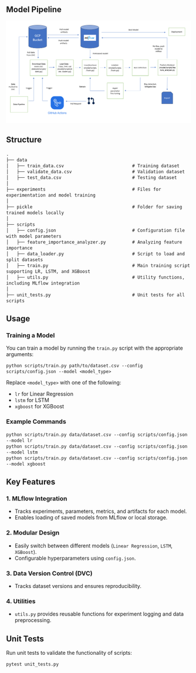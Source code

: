 ## Model Pipeline
![Alt text](docs/model_pipeline.png)

## Structure

```
.
├── data
│   ├── train_data.csv                          # Training dataset
│   ├── validate_data.csv                       # Validation dataset
│   ├── test_data.csv                           # Testing dataset
│
├── experiments                                 # Files for experimentation and model training
│
├── pickle                                      # Folder for saving trained models locally
│
├── scripts
│   ├── config.json                             # Configuration file with model parameters
│   ├── feature_importance_analyzer.py          # Analyzing feature importance
│   ├── data_loader.py                          # Script to load and split datasets
│   ├── train.py                                # Main training script supporting LR, LSTM, and XGBoost
│   ├── utils.py                                # Utility functions, including MLflow integration
│
├── unit_tests.py                               # Unit tests for all scripts

```

## Usage

### Training a Model
You can train a model by running the `train.py` script with the appropriate arguments:

```
python scripts/train.py path/to/dataset.csv --config scripts/config.json --model <model_type>
```

Replace `<model_type>` with one of the following:
- `lr` for Linear Regression
- `lstm` for LSTM
- `xgboost` for XGBoost

### Example Commands

```
python scripts/train.py data/dataset.csv --config scripts/config.json --model lr
python scripts/train.py data/dataset.csv --config scripts/config.json --model lstm
python scripts/train.py data/dataset.csv --config scripts/config.json --model xgboost
```

## Key Features

### 1. MLflow Integration
- Tracks experiments, parameters, metrics, and artifacts for each model.
- Enables loading of saved models from MLflow or local storage.

### 2. Modular Design
- Easily switch between different models (`Linear Regression`, `LSTM`, `XGBoost`).
- Configurable hyperparameters using `config.json`.

### 3. Data Version Control (DVC)
- Tracks dataset versions and ensures reproducibility.

### 4. Utilities
- `utils.py` provides reusable functions for experiment logging and data preprocessing.


## Unit Tests
Run unit tests to validate the functionality of scripts:
```
pytest unit_tests.py
```

